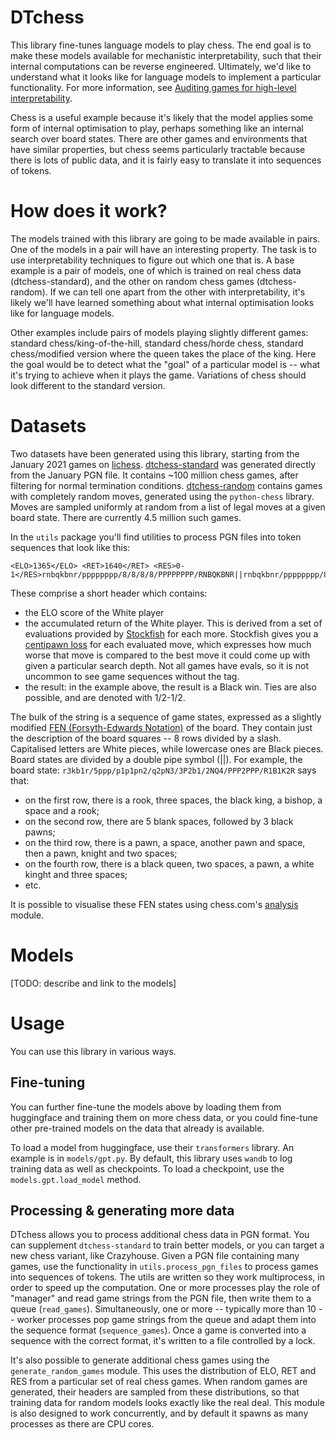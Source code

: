 # DTchess

This library fine-tunes language models to play chess. The end goal is to make these models available for mechanistic interpretability, such that their internal computations can be reverse engineered. Ultimately, we'd like to understand what it looks like for language models to implement a particular functionality. For more information, see [Auditing games for high-level interpretability](https://www.lesswrong.com/posts/EbL5W5ccwfbqFiYBJ/auditing-games-for-high-level-interpretability-1).

Chess is a useful example because it's likely that the model applies some form of internal optimisation to play, perhaps something like an internal search over board states. There are other games and environments that have similar properties, but chess seems particularly tractable because there is lots of public data, and it is fairly easy to translate it into sequences of tokens.


# How does it work?
The models trained with this library are going to be made available in pairs. One of the models in a pair will have an interesting property. The task is to use interpretability techniques to figure out which one that is. A base example is a pair of models, one of which is trained on real chess data (dtchess-standard), and the other on random chess games (dtchess-random). If we can tell one apart from the other with interpretability, it's likely we'll have learned something about what
internal optimisation looks like for language models.

Other examples include pairs of models playing slightly different games: standard chess/king-of-the-hill, standard chess/horde chess, standard chess/modified version where the queen takes the place of the king. Here the goal would be to detect what the "goal" of a particular model is -- what it's trying to achieve when it plays the game. Variations of chess should look different to the standard version. 


# Datasets
Two datasets have been generated using this library, starting from the January 2021 games on [lichess](https://database.lichess.org/#standard_games). [dtchess-standard](https://huggingface.co/datasets/inwaves/dtchess-standard) was generated directly from the January PGN file. It contains ~100 million chess games, after filtering for normal termination conditions. [dtchess-random](https://huggingface.co/datasets/inwaves/dtchess-random) contains games with completely random moves, generated using the `python-chess` library. Moves are sampled uniformly at random from a list of legal moves at a given board state. There are currently 4.5 million such games. 

In the `utils` package you'll find utilities to process PGN files into token sequences that look like this:

    <ELO>1365</ELO> <RET>1640</RET> <RES>0-1</RES>rnbqkbnr/pppppppp/8/8/8/8/PPPPPPPP/RNBQKBNR||rnbqkbnr/pppppppp/8/8/4P3/8/PPPP1PPP/RNBQKBNR||rnbqkbnr/pp1ppppp/2p5/8/4P3/8/PPPP1PPP/RNBQKBNR||rnbqkbnr/pp1ppppp/2p5/8/4P3/5N2/PPPP1PPP/RNBQKB1R||rnbqkbnr/pp2pppp/2p5/3p4/4P3/5N2/PPPP1PPP/RNBQKB1R||rnbqkbnr/pp2pppp/2p5/3P4/8/5N2/PPPP1PPP/RNBQKB1R||rnbqkbnr/pp2pppp/8/3p4/8/5N2/PPPP1PPP/RNBQKB1R||rnbqkbnr/pp2pppp/8/3p4/8/2N2N2/PPPP1PPP/R1BQKB1R||rn1qkbnr/pp2pppp/8/3p4/6b1/2N2N2/PPPP1PPP/R1BQKB1R||rn1qkbnr/pp2pppp/8/1B1p4/6b1/2N2N2/PPPP1PPP/R1BQK2R||r2qkbnr/pp2pppp/2n5/1B1p4/6b1/2N2N2/PPPP1PPP/R1BQK2R||r2qkbnr/pp2pppp/2n5/1B1p4/3P2b1/2N2N2/PPP2PPP/R1BQK2R||r2qkbnr/1p2pppp/p1n5/1B1p4/3P2b1/2N2N2/PPP2PPP/R1BQK2R||r2qkbnr/1p2pppp/p1B5/3p4/3P2b1/2N2N2/PPP2PPP/R1BQK2R||r2qkbnr/4pppp/p1p5/3p4/3P2b1/2N2N2/PPP2PPP/R1BQK2R||r2qkbnr/4pppp/p1p5/3p4/N2P2b1/5N2/PPP2PPP/R1BQK2R||r3kbnr/4pppp/p1p5/q2p4/N2P2b1/5N2/PPP2PPP/R1BQK2R||r3kbnr/4pppp/p1p5/q2p4/3P2b1/2N2N2/PPP2PPP/R1BQK2R||r3kbnr/5ppp/p1p1p3/q2p4/3P2b1/2N2N2/PPP2PPP/R1BQK2R||r3kbnr/5ppp/p1p1p3/q2p4/3P2b1/2NQ1N2/PPP2PPP/R1B1K2R||r3kb1r/5ppp/p1p1pn2/q2p4/3P2b1/2NQ1N2/PPP2PPP/R1B1K2R||r3kb1r/5ppp/p1p1pn2/q2pN3/3P2b1/2NQ4/PPP2PPP/R1B1K2R||r3kb1r/5ppp/p1p1pn2/q2pNb2/3P4/2NQ4/PPP2PPP/R1B1K2R||r3kb1r/5ppp/p1p1pn2/q2pNb2/3P4/2N3Q1/PPP2PPP/R1B1K2R||r3kb1r/5ppp/p1p1p3/q2pNb2/3Pn3/2N3Q1/PPP2PPP/R1B1K2R||r3kb1r/5ppp/p1p1p3/q2pNb2/3PnQ2/2N5/PPP2PPP/R1B1K2R||r3kb1r/5ppp/p1p1p3/q2pNb2/3P1Q2/2n5/PPP2PPP/R1B1K2R||r3kb1r/5ppp/p1p1p3/q2pNb2/3P1Q2/2n5/PPPB1PPP/R3K2R||r3k2r/5ppp/p1p1p3/q2pNb2/1b1P1Q2/2n5/PPPB1PPP/R3K2R||r3k2r/5ppp/p1N1p3/q2p1b2/1b1P1Q2/2n5/PPPB1PPP/R3K2R||r3k2r/5ppp/p1N1p3/1q1p1b2/1b1P1Q2/2n5/PPPB1PPP/R3K2R||r3k2r/5ppp/p3p3/1q1p1b2/1N1P1Q2/2n5/PPPB1PPP/R3K2R

These comprise a short header which contains:

- the ELO score of the White player 
- the accumulated return of the White player. This is derived from a set of evaluations provided by [Stockfish](https://stockfishchess.org/) for each more. Stockfish gives you a [centipawn loss](https://lichess.org/faq#acpl) for each evaluated move, which expresses how much worse that move is compared to the best move it could come up with given a particular search depth. Not all games have evals, so it is not uncommon to see game sequences without the <RET> tag.
- the result: in the example above, the result is a Black win. Ties are also possible, and are denoted with 1/2-1/2.

The bulk of the string is a sequence of game states, expressed as a slightly modified [FEN (Forsyth-Edwards Notation)](https://www.chess.com/terms/fen-chess) of the board. They contain just the description of the board squares -- 8 rows divided by a slash. Capitalised letters are White pieces, while lowercase ones are Black pieces. Board states are divided by a double pipe symbol (||). For example, the board state: `r3kb1r/5ppp/p1p1pn2/q2pN3/3P2b1/2NQ4/PPP2PPP/R1B1K2R` says that:
- on the first row, there is a rook, three spaces, the black king, a bishop, a space and a rook; 
- on the second row, there are 5 blank spaces, followed by 3 black pawns;
- on the third row, there is a pawn, a space, another pawn and space, then a pawn, knight and two spaces;
- on the fourth row, there is a black queen, two spaces, a pawn, a white kinght and three spaces;
- etc.

It is possible to visualise these FEN states using chess.com's [analysis](https://www.chess.com/analysis) module.

# Models
[TODO: describe and link to the models]

# Usage
You can use this library in various ways.

## Fine-tuning
You can further fine-tune the models above by loading them from huggingface and training them on more chess data, or you could fine-tune other pre-trained models on the data that already is available.

To load a model from huggingface, use their `transformers` library. An example is in `models/gpt.py`. By default, this library uses `wandb` to log training data as well as checkpoints. To load a checkpoint, use the `models.gpt.load_model` method.

## Processing & generating more data
DTchess allows you to process additional chess data in PGN format. You can supplement `dtchess-standard` to train better models, or you can target a new chess variant, like Crazyhouse. Given a PGN file containing many games, use the functionality in `utils.process_pgn_files` to process games into sequences of tokens. The utils are written so they work multiprocess, in order to speed up the computation. One or more processes play the role of "manager" and read game strings from the
PGN file, then write them to a queue (`read_games`). Simultaneously, one or more -- typically more than 10 -- worker processes pop game strings from the queue and adapt them into the sequence format (`sequence_games`). Once a game is converted into a sequence with the correct format, it's written to a file controlled by a lock.

It's also possible to generate additional chess games using the `generate_random_games` module. This uses the distribution of ELO, RET and RES from a particular set of real chess games. When random games are generated, their headers are sampled from these distributions, so that training data for random models looks exactly like the real deal. This module is also designed to work concurrently, and by default it spawns as many processes as there are CPU cores.
